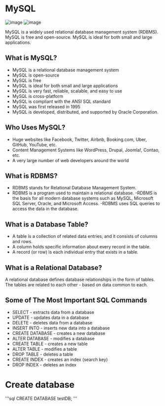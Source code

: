 # MySQL

![image](https://user-images.githubusercontent.com/90493668/153834562-fba49b13-0500-4a75-b1a3-385fe09f946a.png) ![image](https://user-images.githubusercontent.com/90493668/153834640-5cbc3200-d630-4791-a89c-1ecede70a348.png)


MySQL is a widely used relational database management system (RDBMS).
MySQL is free and open-source.
MySQL is ideal for both small and large applications.

## What is MySQL?

- MySQL is a relational database management system
- MySQL is open-source
- MySQL is free
- MySQL is ideal for both small and large applications
- MySQL is very fast, reliable, scalable, and easy to use
- MySQL is cross-platform
- MySQL is compliant with the ANSI SQL standard
- MySQL was first released in 1995
- MySQL is developed, distributed, and supported by Oracle Corporation.

## Who Uses MySQL?

- Huge websites like Facebook, Twitter, Airbnb, Booking.com, Uber, GitHub, YouTube, etc.
- Content Management Systems like WordPress, Drupal, Joomla!, Contao, etc.
- A very large number of web developers around the world

## What is RDBMS?

- RDBMS stands for Relational Database Management System.
- RDBMS is a program used to maintain a relational database.
-RDBMS is the basis for all modern database systems such as MySQL, Microsoft SQL Server, Oracle, and Microsoft Access.
-RDBMS uses SQL queries to access the data in the database.

## What is a Database Table?

- A table is a collection of related data entries, and it consists of columns and rows.
- A column holds specific information about every record in the table.
- A record (or row) is each individual entry that exists in a table.

## What is a Relational Database?

A relational database defines database relationships in the form of tables. The tables are related to each other - based on data common to each.

## Some of The Most Important SQL Commands

- SELECT - extracts data from a database
- UPDATE - updates data in a database
- DELETE - deletes data from a database
- INSERT INTO - inserts new data into a database
- CREATE DATABASE - creates a new database
- ALTER DATABASE - modifies a database
- CREATE TABLE - creates a new table
- ALTER TABLE - modifies a table
- DROP TABLE - deletes a table
- CREATE INDEX - creates an index (search key)
- DROP INDEX - deletes an index

# Create database
'''sql
CREATE DATABASE testDB;
'''
